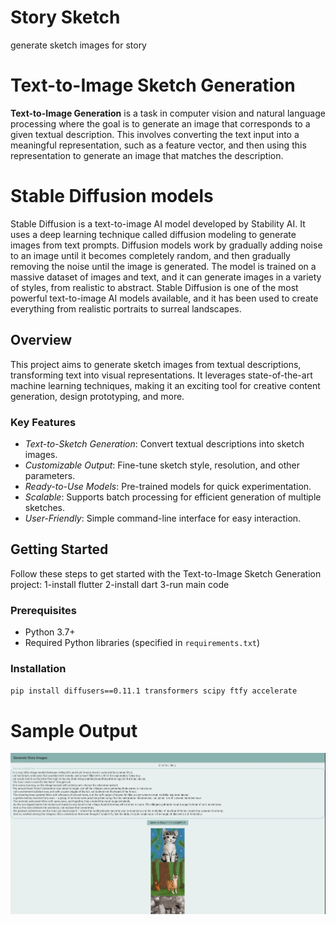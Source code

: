 # Story Sketch
generate sketch images for story 
# Text-to-Image Sketch Generation
**Text-to-Image Generation** is a task in computer vision and natural language processing where the goal is to generate an image that corresponds to a given textual description. This involves converting the text input into a meaningful representation, such as a feature vector, and then using this representation to generate an image that matches the description.
# Stable Diffusion models
Stable Diffusion is a text-to-image AI model developed by Stability AI. It uses a deep learning technique called diffusion modeling to generate images from text prompts. Diffusion models work by gradually adding noise to an image until it becomes completely random, and then gradually removing the noise until the image is generated. The model is trained on a massive dataset of images and text, and it can generate images in a variety of styles, from realistic to abstract. Stable Diffusion is one of the most powerful text-to-image AI models available, and it has been used to create everything from realistic portraits to surreal landscapes.
## Overview

This project aims to generate sketch images from textual descriptions, transforming text into visual representations. It leverages state-of-the-art machine learning techniques, making it an exciting tool for creative content generation, design prototyping, and more.
### Key Features

- *Text-to-Sketch Generation*: Convert textual descriptions into sketch images.
- *Customizable Output*: Fine-tune sketch style, resolution, and other parameters.
- *Ready-to-Use Models*: Pre-trained models for quick experimentation.
- *Scalable*: Supports batch processing for efficient generation of multiple sketches.
- *User-Friendly*: Simple command-line interface for easy interaction.
## Getting Started
Follow these steps to get started with the Text-to-Image Sketch Generation project:
1-install flutter 
2-install dart
3-run main code
### Prerequisites
- Python 3.7+
- Required Python libraries (specified in `requirements.txt`)
### Installation
`pip install diffusers==0.11.1 transformers scipy ftfy accelerate`
# Sample Output
!["error on load image"](https://github.com/Hussien12Mostafa/FrontEndNNStory/blob/main/Sample%20Output/Screenshot%202023-09-16%20155129.jpeg)
